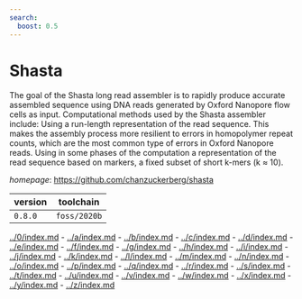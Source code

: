 ```yaml
---
search:
  boost: 0.5
---
```

# Shasta

The goal of the Shasta long read assembler is to rapidly produce accurate assembled sequence using DNA reads generated by Oxford Nanopore flow cells as input. Computational methods used by the Shasta assembler include: Using a run-length representation of the read sequence. This makes the assembly process more resilient to errors in homopolymer repeat counts, which are the most common type of errors in Oxford Nanopore reads. Using in some phases of the computation a representation of the read sequence based on markers, a fixed subset of short k-mers (k ≈ 10).

*homepage*: <https://github.com/chanzuckerberg/shasta>

version | toolchain
--------|----------
``0.8.0`` | ``foss/2020b``

[../0/index.md](0) - [../a/index.md](a) - [../b/index.md](b) - [../c/index.md](c) - [../d/index.md](d) - [../e/index.md](e) - [../f/index.md](f) - [../g/index.md](g) - [../h/index.md](h) - [../i/index.md](i) - [../j/index.md](j) - [../k/index.md](k) - [../l/index.md](l) - [../m/index.md](m) - [../n/index.md](n) - [../o/index.md](o) - [../p/index.md](p) - [../q/index.md](q) - [../r/index.md](r) - [../s/index.md](s) - [../t/index.md](t) - [../u/index.md](u) - [../v/index.md](v) - [../w/index.md](w) - [../x/index.md](x) - [../y/index.md](y) - [../z/index.md](z)

